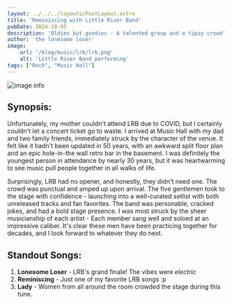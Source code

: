 ```yaml
---
layout: ../../../layouts/PostLayout.astro
title: 'Reminiscing with Little River Band'
pubDate: 2024-10-05
description: 'Oldies but goodies - A talented group and a tipsy crowd'
author: 'the lonesome loser'
image:
    url: '/blog/music/lrb/lrb.png'
    alt: 'Little River Band performing'
tags: ["Rock", "Music Hall"]
---
```

![image info](/blog/music/lrb/lrb.png)

## Synopsis:

Unfortunately, my mother couldn't attend LRB due to COVID, but I certainly couldn't let a concert ticket go to waste. I arrived at Music Hall with my dad and two family friends, immediately struck by the character of the venue. It felt like it hadn't been updated in 50 years, with an awkward split floor plan and an epic hole-in-the wall retro bar in the basement. I was definitely the youngest person in attendance by nearly 30 years, but it was heartwarming to see music pull people together in all walks of life. 

Surprisingly, LRB had no opener, and honestly, they didn't need one. The crowd was punctual and amped up upon arrival. The five gentlemen took to the stage with confidence - launching into a well-curated setlist with both unreleased tracks and fan favorites. The band was personable, cracked jokes, and had a bold stage presence. I was most struck by the sheer musicianship of each artist - Each member sang well and soloed at an impressive caliber. It's clear these men have been practicing together for decades, and I look forward to whatever they do next.

## Standout Songs:
1. **Lonesome Loser** - LRB's grand finale! The vibes were _electric_
2. **Reminiscing** - Just one of my favorite LRB songs :p
3. **Lady** - Women from all around the room crowded the stage during this tune. 
